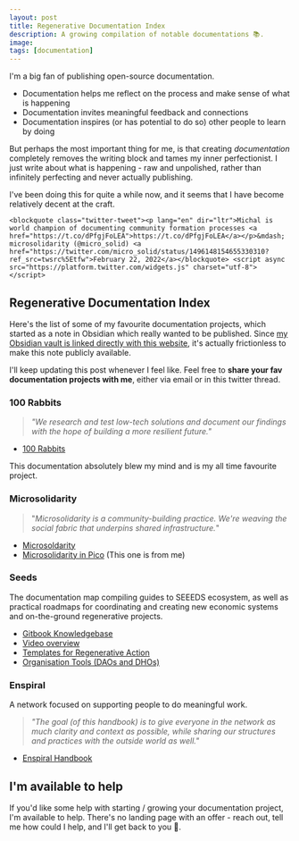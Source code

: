 ```yaml
---
layout: post
title: Regenerative Documentation Index
description: A growing compilation of notable documentations 📚.
image: 
tags: [documentation]
---
```


I'm a big fan of publishing open-source documentation.

- Documentation helps me reflect on the process and make sense of what is happening
- Documentation invites meaningful feedback and connections
- Documentation inspires (or has potential to do so) other people to learn by doing

But perhaps the most important thing for me, is that creating *documentation* completely removes the writing block and tames my inner perfectionist. I just write about what is happening - raw and unpolished, rather than infinitely perfecting and never actually publishing.

I've been doing this for quite a while now, and it seems that I have become relatively decent at the craft.

`<blockquote class="twitter-tweet"><p lang="en" dir="ltr">Michal is world champion of documenting community formation processes <a href="https://t.co/dPfgjFoLEA">https://t.co/dPfgjFoLEA</a></p>&mdash; microsolidarity (@micro_solid) <a href="https://twitter.com/micro_solid/status/1496148154655330310?ref_src=twsrc%5Etfw">February 22, 2022</a></blockquote> <script async src="https://platform.twitter.com/widgets.js" charset="utf-8"></script>`

## Regenerative Documentation Index

Here's the list of some of my favourite documentation projects, which started as a note in Obsidian which really wanted to be published. Since [my Obsidian vault is linked directly with this website](obsidian-to-github), it's actually frictionless to make this note publicly available. 

I'll keep updating this post whenever I feel like. Feel free to **share your fav documentation projects with me**, either via email or in this twitter thread.

### 100 Rabbits
> *"We research and test low-tech solutions and document our findings with the hope of building a more resilient future."*

- [100 Rabbits](https://100r.co/site/home.html)

This documentation absolutely blew my mind and is my all time favourite project.

### Microsolidarity
> "*Microsolidarity is a community-building practice. We're weaving the social fabric that underpins shared infrastructure.*"

- [Microsoldarity](https://microsolidarity.cc)
- [Microsolidarity in Pico](https://pico.microsolidarity.cc) (This one is from me) 

### Seeds 
The documentation map compiling guides to SEEEDS ecosystem, as well as practical roadmaps for coordinating and creating new economic systems and on-the-ground regenerative projects.

- [Gitbook Knowledgebase](https://explore.joinseeds.earth/read-me-first/)
- [Video overview](https://www.youtube.com/watch?v=SqPXIhPcaY0)
- [Templates for Regenerative Action](https://explore.joinseeds.earth/3.-templates-for-regenerative-action/)
- [Organisation Tools (DAOs and DHOs)](https://explore.joinseeds.earth/4.-organisation-tools-daos-and-dhos/)

### Enspiral
A network focused on supporting people to do meaningful work.

> *"The goal (of this handbook) is to give everyone in the network as much clarity and context as possible, while sharing our structures and practices with the outside world as well."*

- [Enspiral Handbook](https://handbook.enspiral.com/)

## I'm available to help
If you'd like some help with starting / growing your documentation project, I'm available to help. There's no landing page with an offer - reach out, tell me how could I help, and I'll get back to you 💜.